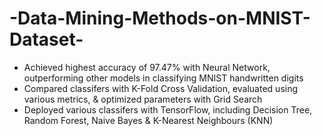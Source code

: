 # -Data-Mining-Methods-on-MNIST-Dataset-
- Achieved highest accuracy of 97.47% with Neural Network, outperforming other models in classifying MNIST handwritten digits
- Compared classifers with K-Fold Cross Validation, evaluated using various metrics, & optimized parameters with Grid Search
- Deployed various classifers with TensorFlow, including Decision Tree, Random Forest, Naive Bayes & K-Nearest Neighbours (KNN)
